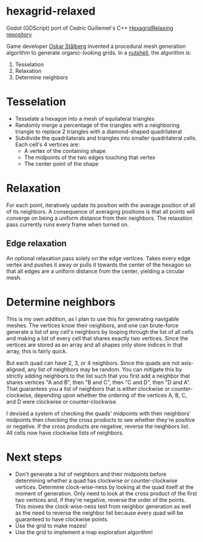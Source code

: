 # hexagrid-relaxed
Godot (GDScript) port of Cedric Guillemet's C++ [HexagridRelaxing repository](https://github.com/CedricGuillemet/HexagridRelaxing)

Game developer [Oskar Stålberg](https://x.com/osksta?lang=en) invented a procedural mesh generation algorithm to generate organic-looking grids. In a [nutshell](https://kurzgesagt.org/), the
algorithm is:

1. Tesselation
1. Relaxation
1. Determine neighbors

# Tesselation

* Tesselate a hexagon into a mesh of equilateral triangles
* Randomly merge a percentage of the triangles with a neighboring triangle to replace 2 triangles with a diamond-shaped quadrilateral
* Subdivide the quadrilaterals and triangles into smaller quadrilateral cells. Each cell's 4 vertices are:
  * A vertex of the containing shape
  * The midpoints of the two edges touching that vertex
  * The center point of the shape

# Relaxation

For each point, iteratively update its position with the average position of all of its neighbors. A consequence of averaging positions is that all points will converge on being a uniform distance from
their neighbors. The relaxation pass currently runs every frame when turned on.

## Edge relaxation

An optional relaxation pass solely on the edge vertices. Takes every edge vertex and pushes it away or pulls it towards the center of the hexagon so that all edges are a uniform distance from the center, yielding
a circular mesh.

# Determine neighbors

This is my own addition, as I plan to use this for generating navigable meshes. The vertices know their neighbors, and one can brute-force generate a list of any cell's neighbors by looping through the list of
all cells and making a list of every cell that shares exactly two vertices. Since the vertices are stored as an array and all shapes only store indices in that array, this is fairly quick.

But each quad can have 2, 3, or 4 neighbors. Since the quads are not axis-aligned, any list of neighbors may be random. You can mitigate this by strictly adding neighbors to the list such that you first add a neighbor
that shares vertices "A and B", then "B and C", then "C and D", then "D and A". That guarantees you a list of neighbors that is either clockwise or counter-clockwise, depending upon whether the ordering of the vertices
A, B, C, and D were clockwise or counter-clockwise.

I devised a system of checking the quads' midpoints with their neighbors' midpoints then checking the cross products to see whether they're positive or negative. If the cross products are negative, reverse the
neighbors list. All cells now have clockwise lists of neighbors.

# Next steps

* Don't generate a list of neighbors and their midpoints before determining whether a quad has clockwise or counter-clockwise vertices. Determine clock-wise-ness by looking at the quad itself at the moment of
  generation. Only need to look at the cross product of the first two vertices and, if they're negative, reverse the order of the points. This moves the clock-wise-ness test from neighbor generation as well as the
  need to reverse the neighbor list because every quad will be guaranteed to have clockwise points.
* Use the grid to make mazes!
* Use the grid to implement a map exploration algorithm!
